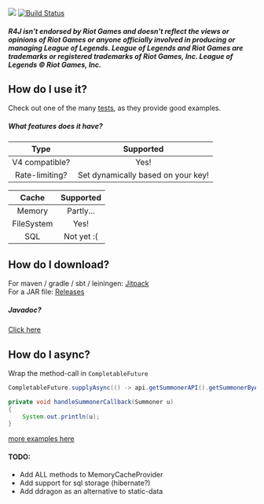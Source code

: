 [![](https://jitpack.io/v/stelar7/R4J.svg)](https://jitpack.io/#stelar7/R4J) [![Build Status](https://travis-ci.org/stelar7/R4J.svg?branch=master)](https://travis-ci.org/stelar7/R4J)

##### R4J isn't endorsed by Riot Games and doesn't reflect the views or opinions of Riot Games or anyone officially involved in producing or managing League of Legends. League of Legends and Riot Games are trademarks or registered trademarks of Riot Games, Inc. League of Legends © Riot Games, Inc.

## How do I use it?

Check out one of the many [tests](https://github.com/stelar7/R4J/tree/master/src/test/java/no/stelar7/api/l4j8/tests), as they provide good examples.

##### What features does it have?

| Type           | Supported |
| :------------: | :-------: |
| V4 compatible?            | Yes!      |
| Rate-limiting? | Set dynamically based on your key!      |

| Cache           | Supported |
| :------------: | :-------: |
| Memory            | Partly...     |
| FileSystem            | Yes!      |
| SQL         | Not yet :(     |


## How do I download?

For maven / gradle / sbt / leiningen:  [Jitpack](https://jitpack.io/#stelar7/R4J/)  
For a JAR file: [Releases](https://github.com/stelar7/R4J/releases/)

##### Javadoc?
[Click here](http://stelar7.no/l4j8)
 
 
## How do I async?
Wrap the method-call in `CompletableFuture`

```Java 
CompletableFuture.supplyAsync(() -> api.getSummonerAPI().getSummonerByAccount(Platform.EUW1, Constants.TEST_ACCOUNT_IDS[0])).thenAccept(this::handleSummonerCallback);

private void handleSummonerCallback(Summoner u)
{
    System.out.println(u);
}
```

[more examples here](https://github.com/stelar7/R4J/blob/master/src/test/java/no/stelar7/api/r4j/tests/async/AsyncTest.java)


#### TODO:
* Add ALL methods to MemoryCacheProvider
* Add support for sql storage (hibernate?)  
* Add ddragon as an alternative to static-data
